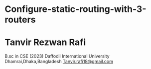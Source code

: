 # Configure-static-routing-with-3-routers
# Tanvir Rezwan Rafi
B.sc in CSE (2023)
Daffodil International University 
Dhamrai,Dhaka,Bangladesh
Tanvir.rafi18@gmail.com
